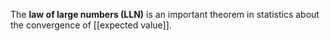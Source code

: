 The **law of large numbers (LLN)** is an important theorem in statistics about the convergence of [[expected value]]. 